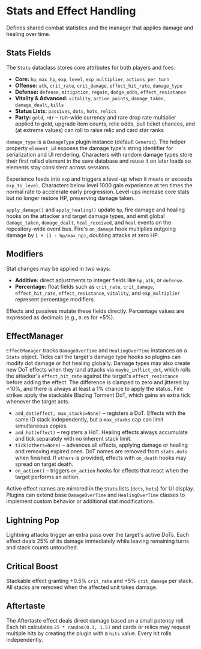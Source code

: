 # Stats and Effect Handling

Defines shared combat statistics and the manager that applies damage and healing over time.

## Stats Fields
The `Stats` dataclass stores core attributes for both players and foes:

- **Core:** `hp`, `max_hp`, `exp`, `level`, `exp_multiplier`, `actions_per_turn`
- **Offense:** `atk`, `crit_rate`, `crit_damage`, `effect_hit_rate`, `damage_type`
- **Defense:** `defense`, `mitigation`, `regain`, `dodge_odds`, `effect_resistance`
- **Vitality & Advanced:** `vitality`, `action_points`, `damage_taken`, `damage_dealt`, `kills`
- **Status Lists:** `passives`, `dots`, `hots`, `relics`
- **Party:** `gold`, `rdr` – run-wide currency and rare drop rate multiplier applied to gold, upgrade item counts, relic odds, pull ticket chances, and (at extreme values) can roll to raise relic and card star ranks

`damage_type` is a `DamageType` plugin instance (default `Generic`). The helper
property `element_id` exposes the damage type's string identifier for
serialization and UI rendering. Characters with random damage types store their
first rolled element in the save database and reuse it on later loads so
elements stay consistent across sessions.

Experience feeds into `exp` and triggers a level-up when it meets or exceeds
`exp_to_level`. Characters below level 1000 gain experience at ten times the
normal rate to accelerate early progression. Level-ups increase core stats but
no longer restore HP, preserving damage taken.

`apply_damage()` and `apply_healing()` update `hp`, fire damage and healing hooks on the attacker and target damage types, and emit
global `damage_taken`, `damage_dealt`, `heal_received`, and `heal` events on the repository-wide event bus. Fire's `on_damage` hook multiplies outgoing damage by `1 + (1 - hp/max_hp)`, doubling attacks at zero HP.

## Modifiers
Stat changes may be applied in two ways:

- **Additive:** direct adjustments to integer fields like `hp`, `atk`, or `defense`.
- **Percentage:** float fields such as `crit_rate`, `crit_damage`, `effect_hit_rate`, `effect_resistance`, `vitality`, and `exp_multiplier` represent percentage modifiers.

Effects and passives mutate these fields directly. Percentage values are expressed as decimals (e.g., `0.05` for +5%).

## EffectManager
`EffectManager` tracks `DamageOverTime` and `HealingOverTime` instances on a `Stats` object. Ticks call the target's damage type
hooks so plugins can modify dot damage or hot healing globally. Damage types may also create new DoT effects when they land
attacks via `maybe_inflict_dot`, which rolls the attacker's `effect_hit_rate` against the target's `effect_resistance` before
adding the effect. The difference is clamped to zero and jittered by ±10%, and there is always at least a 1% chance to apply the status. Fire strikes apply the stackable Blazing Torment DoT, which gains an extra tick whenever the target acts.

- `add_dot(effect, max_stacks=None)` – registers a DoT. Effects with the same
  ID stack independently, but a `max_stacks` cap can limit simultaneous copies.
- `add_hot(effect)` – registers a HoT. Healing effects always accumulate and
  tick separately with no inherent stack limit.
- `tick(others=None)` – advances all effects, applying damage or healing and removing expired ones. DoT names are removed from `stats.dots` when finished. If `others` is provided, effects with `on_death` hooks may spread on target death.
- `on_action()` – triggers `on_action` hooks for effects that react when the target performs an action.

Active effect names are mirrored in the `Stats` lists (`dots`, `hots`) for UI display. Plugins can extend base `DamageOverTime` and `HealingOverTime` classes to implement custom behavior or additional stat modifications.

## Lightning Pop
Lightning attacks trigger an extra pass over the target's active DoTs. Each effect deals 25% of its damage immediately while leaving remaining turns and stack counts untouched.

## Critical Boost
Stackable effect granting +0.5% `crit_rate` and +5% `crit_damage` per stack. All stacks are removed when the affected unit takes damage.

## Aftertaste
The Aftertaste effect deals direct damage based on a small potency roll. Each hit
calculates `25 * random(0.1, 1.5)` and cards or relics may request multiple hits
by creating the plugin with a `hits` value. Every hit rolls independently.
